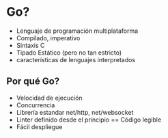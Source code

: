 # Go?

* Lenguaje de programación multiplataforma
* Compilado, imperativo
* Sintaxis C
* Tipado Estático (pero no tan estricto)
* características de lenguajes interpretados

## Por qué Go?

* Velocidad de ejecución
* Concurrencia
* Librería estandar net/http, net/websocket
* Linter definido desde el principio == Código legible
* Fácil despliegue
